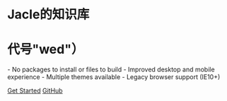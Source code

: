 # Jacle的知识库
# 代号"wed"）

<p align="left">
- No packages to install or files to build
- Improved desktop and mobile experience
- Multiple themes available
- Legacy browser support (IE10+)
</p>

[Get Started](#main)
[GitHub](https://github.com/jijiajia19)
